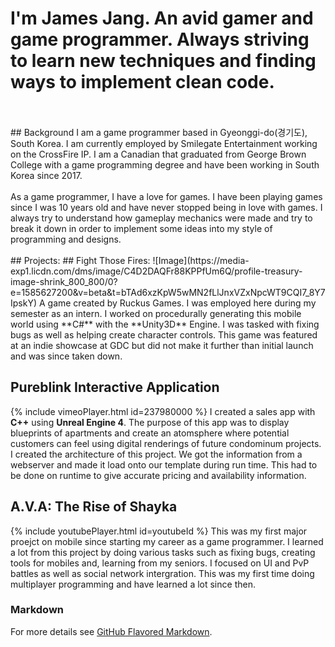 # I'm **James Jang**. An avid gamer and game programmer. Always striving to learn new techniques and finding ways to implement clean code.
<br>
<br>
## Background
I am a game programmer based in Gyeonggi-do(경기도), South Korea. I am currently employed by Smilegate Entertainment working on the CrossFire IP. I am a Canadian that graduated from George Brown College with a game programming degree and have been working in South Korea since 2017.
<br>
<br>
As a game programmer, I have a love for games. I have been playing games since I was 10 years old and have never stopped being in love with games. I always try to understand how gameplay mechanics were made and try to break it down in order to implement some ideas into my style of programming and designs. 

<br>
<br>
## Projects:
## Fight Those Fires:
![Image](https://media-exp1.licdn.com/dms/image/C4D2DAQFr88KPPfUm6Q/profile-treasury-image-shrink_800_800/0?e=1585627200&v=beta&t=bTAd6xzKpW5wMN2fLlJnxVZxNpcWT9CQI7_8Y7IpskY)
A game created by Ruckus Games. I was employed here during my semester as an intern. I worked on procedurally generating this mobile world using **C#** with the **Unity3D** Engine. I was tasked with fixing bugs as well as helping create character controls. This game was featured at an indie showcase at GDC but did not make it further than initial launch and was since taken down. 

## Pureblink Interactive Application
{% include vimeoPlayer.html id=237980000 %}
I created a sales app with **C++** using **Unreal Engine 4**. The purpose of this app was to display blueprints of apartments and create an atomsphere where potential customers can feel using digital renderings of future condominum projects. I created the architecture of this project. We got the information from a webserver and made it load onto our template during run time. This had to be done on runtime to give accurate pricing and availability information. 

## A.V.A: The Rise of Shayka
{% include youtubePlayer.html id=youtubeId %}
This was my first major proejct on mobile since starting my career as a game programmer. I learned a lot from this project by doing various tasks such as fixing bugs, creating tools for mobiles and, learning from my seniors. I focused on UI and PvP battles as well as social network intergration. This was my first time doing multiplayer programming and have learned a lot since then. 


### Markdown

For more details see [GitHub Flavored Markdown](https://guides.github.com/features/mastering-markdown/).

